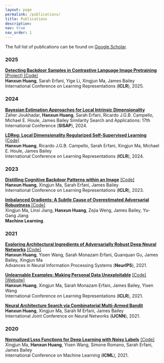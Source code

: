```yaml
---
layout: page
permalink: /publications/
title: Publications
description: 
nav: true
nav_order: 1
---
```


The full list of publications can be found on <a href="https://scholar.google.com.au/citations?user=8CxZe3IAAAAJ&hl=en" target="_blank">Google Scholar</a>.


### 2025
<a href="https://arxiv.org/pdf/2502.01385.pdf" target="_blank"><b>Detecting Backdoor Samples in Contrastive Language Image Pretraining</b></a> <a href="https://hanxunh.github.io/Detect-CLIP-Backdoor-Samples/" target="_blank"> [Project] </a> <a href="https://github.com/HanxunH/Detect-CLIP-Backdoor-Samples" target="_blank"> [Code] </a> <br/>
<b>Hanxun Huang</b>, Sarah Erfani, Yige Li, Xingjun Ma, James Bailey<br/>
International Conference on Learning Representations (<b>ICLR</b>), 2025.

### 2024
<a href="https://link.springer.com/chapter/10.1007/978-3-031-75823-2_10" target="_blank"><b>Bayesian Estimation Approaches for Local Intrinsic Dimensionality</b></a> <br/>
Zaher Joukhadar, <b>Hanxun Huang</b>, Sarah Erfani, Ricardo J.G.B. Campello, Michael E. Houle, James Bailey 
Similarity Search and Applications: 17th International Conference (<b>SISAP</b>), 2024.

<a href="https://arxiv.org/pdf/2401.10474.pdf" target="_blank"><b>LDReg: Local Dimensionality Regularized Self-Supervised Learning</b></a> <a href="https://github.com/HanxunH/LDReg" target="_blank"> [Code] </a> <br/>
<b>Hanxun Huang</b>, Ricardo J.G.B. Campello, Sarah Erfani, Xingjun Ma,  Michael E. Houle, James Bailey<br/>
International Conference on Learning Representations (<b>ICLR</b>), 2024.

### 2023

<a href="https://arxiv.org/pdf/2301.10908.pdf" target="_blank"><b>Distilling Cognitive Backdoor Patterns within an Image</b></a> <a href="https://github.com/HanxunH/CognitiveDistillation" target="_blank"> [Code] </a> <br/>
<b>Hanxun Huang</b>, Xingjun Ma, Sarah Erfani, James Bailey<br/>
International Conference on Learning Representations (<b>ICLR</b>), 2023.

<a href="https://link.springer.com/article/10.1007/s10994-023-06328-7" target="_blank"><b>Imbalanced Gradients: A Subtle Cause of Overestimated Adversarial Robustness
</b></a> <a href="https://github.com/HanxunH/MDAttack" target="_blank"> [Code] </a> <br/>
Xingjun Ma, Linxi Jiang, <b>Hanxun Huang</b>, Zejia Weng, James Bailey, Yu-Gang Jiang<br/>
<b>Machine Learning</b>.

### 2021

<a href="https://arxiv.org/abs/2110.03825" target="_blank"><b>Exploring Architectural Ingredients of Adversarially Robust Deep Neural Networks</b></a> <a href="https://github.com/HanxunH/RobustWRN" target="_blank"> [Code] </a> <br/>
<b>Hanxun Huang</b>, Yisen Wang, Sarah Monazam Erfani, Quanquan Gu, James Bailey, Xingjun Ma<br/>
Advances in Neural Information Processing Systems (<b>NeurIPS</b>), 2021.


<a href="https://openreview.net/forum?id=iAmZUo0DxC0" target="_blank"><b>Unlearnable Examples: Making Personal Data Unexploitable</b></a> <a href="https://github.com/HanxunH/Unlearnable-Examples" target="_blank"> [Code] </a> <a href="https://hanxunh.github.io/Unlearnable-Examples/" target="_blank"> [Website] </a> <br/>
<b>Hanxun Huang</b>, Xingjun Ma, Sarah Monazam Erfani, James Bailey, Yisen Wang<br/>
International Conference on Learning Representations (<b>ICLR</b>), 2021.



<a href="https://arxiv.org/abs/2101.00336" target="_blank"><b>Neural Architecture Search via Combinatorial Multi-Armed Bandit</b></a> <br/>
<b>Hanxun Huang</b>, Xingjun Ma, Sarah M Erfani, James Bailey<br/>
International Joint Conference on Neural Networks (<b>IJCNN</b>), 2021.


### 2020

<a href="https://arxiv.org/abs/2006.13554" target="_blank"><b>Normalized Loss Functions for Deep Learning with Noisy Labels</b></a> <a href="https://github.com/HanxunH/Active-Passive-Losses" target="_blank"> [Code] </a> <br/>
Xingjun Ma, <b>Hanxun Huang</b>, Yisen Wang, Simone Romano, Sarah Erfani, James Bailey<br/>
International Conference on Machine Learning (<b>ICML</b>), 2021.



